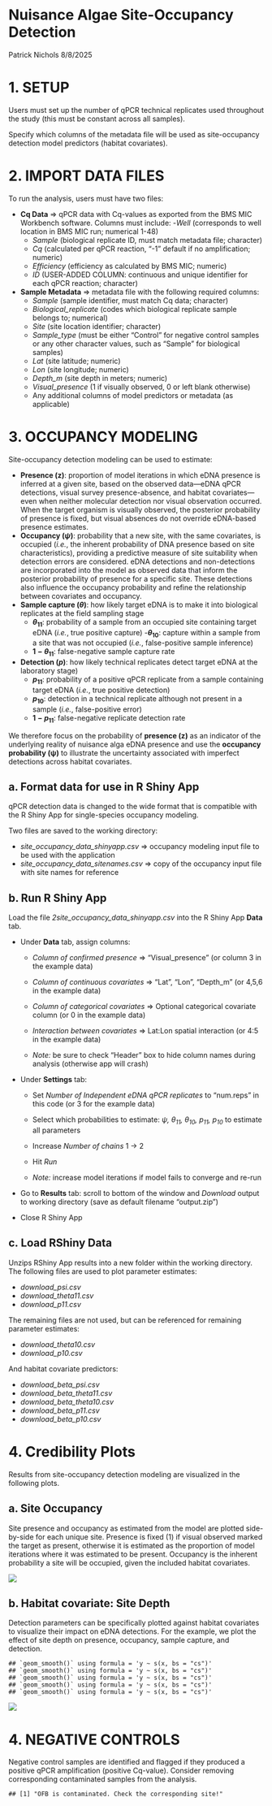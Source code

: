 Nuisance Algae Site-Occupancy Detection
================
Patrick Nichols
8/8/2025

# 1. SETUP

Users must set up the number of qPCR technical replicates used
throughout the study (this must be constant across all samples).

Specify which columns of the metadata file will be used as
site-occupancy detection model predictors (habitat covariates).

# 2. IMPORT DATA FILES

To run the analysis, users must have two files:

- **Cq Data** $`\Rightarrow`$ qPCR data with Cq-values as exported from
  the BMS MIC Workbench software. Columns must include: -*Well*
  (corresponds to well location in BMS MIC run; numerical 1-48)
  - *Sample* (biological replicate ID, must match metadata file;
    character)
  - *Cq* (calculated per qPCR reaction, “-1” default if no
    amplification; numeric)
  - *Efficiency* (efficiency as calculated by BMS MIC; numeric)
  - *ID* (USER-ADDED COLUMN: continuous and unique identifier for each
    qPCR reaction; character)
- **Sample Metadata** $`\Rightarrow`$ metadata file with the following
  required columns:
  - *Sample* (sample identifier, must match Cq data; character)
  - *Biological_replicate* (codes which biological replicate sample
    belongs to; numerical)
  - *Site* (site location identifier; character)
  - *Sample_type* (must be either “Control” for negative control samples
    or any other character values, such as “Sample” for biological
    samples)
  - *Lat* (site latitude; numeric)
  - *Lon* (site longitude; numeric)
  - *Depth_m* (site depth in meters; numeric)
  - *Visual_presence* (1 if visually observed, 0 or left blank
    otherwise)
  - Any additional columns of model predictors or metadata (as
    applicable)

# 3. OCCUPANCY MODELING

Site-occupancy detection modeling can be used to estimate:

- **Presence (z)**: proportion of model iterations in which eDNA
  presence is inferred at a given site, based on the observed data—eDNA
  qPCR detections, visual survey presence-absence, and habitat
  covariates—even when neither molecular detection nor visual
  observation occurred. When the target organism is visually observed,
  the posterior probability of presence is fixed, but visual absences do
  not override eDNA-based presence estimates.
- **Occupancy ($`\psi`$)**: probability that a new site, with the same
  covariates, is occupied (*i.e.*, the inherent probability of DNA
  presence based on site characteristics), providing a predictive
  measure of site suitability when detection errors are considered. eDNA
  detections and non-detections are incorporated into the model as
  observed data that inform the posterior probability of presence for a
  specific site. These detections also influence the occupancy
  probability and refine the relationship between covariates and
  occupancy.
- **Sample capture ($`\theta`$)**: how likely target eDNA is to make it
  into biological replicates at the field sampling stage
  - **$`\theta_{11}`$**: probability of a sample from an occupied site
    containing target eDNA (*i.e.*, true positive capture)
    -**$`\theta_{10}`$**: capture within a sample from a site that was
    not occupied (*i.e.*, false-positive sample inference)
  - **$`1-\theta_{11}`$**: false-negative sample capture rate
- **Detection ($`p`$)**: how likely technical replicates detect target
  eDNA at the laboratory stage)
  - **$`p_{11}`$**: probability of a positive qPCR replicate from a
    sample containing target eDNA (*i.e.*, true positive detection)
  - **$`p_{10}`$**: detection in a technical replicate although not
    present in a sample (*i.e.*, false-positive error)
  - **$`1-p_{11}`$**: false-negative replicate detection rate

We therefore focus on the probability of **presence (z)** as an
indicator of the underlying reality of nuisance alga eDNA presence and
use the **occupancy probability (ψ)** to illustrate the uncertainty
associated with imperfect detections across habitat covariates.

## a. Format data for use in R Shiny App

qPCR detection data is changed to the wide format that is compatible
with the R Shiny App for single-species occupancy modeling.

Two files are saved to the working directory:

- *site_occupancy_data_shinyapp.csv* $`\Rightarrow`$ occupancy modeling
  input file to be used with the application
- *site_occupancy_data_sitenames.csv* $`\Rightarrow`$ copy of the
  occupancy input file with site names for reference

## b. Run R Shiny App

Load the file *2site_occupancy_data_shinyapp.csv* into the R Shiny App
**Data** tab.

- Under **Data** tab, assign columns:

  - *Column of confirmed presence* $`\Rightarrow`$ “Visual_presence” (or
    column 3 in the example data)

  - *Column of continuous covariates* $`\Rightarrow`$ “Lat”, “Lon”,
    “Depth_m” (or 4,5,6 in the example data)

  - *Column of categorical covariates* $`\Rightarrow`$ Optional
    categorical covariate column (or 0 in the example data)

  - *Interaction between covariates* $`\Rightarrow`$ Lat:Lon spatial
    interaction (or 4:5 in the example data)

  - *Note:* be sure to check “Header” box to hide column names during
    analysis (otherwise app will crash)

- Under **Settings** tab:

  - Set *Number of Independent eDNA qPCR replicates* to “num.reps” in
    this code (or 3 for the example data)

  - Select which probabilities to estimate: *$`\psi`$, $`\theta_{11}`$,
    $`\theta_{10}`$, $`p_{11}`$, $`p_{10}`$* to estimate all parameters

  - Increase *Number of chains* 1 $`\rightarrow`$ 2

  - Hit *Run*

  - *Note:* increase model iterations if model fails to converge and
    re-run

- Go to **Results** tab: scroll to bottom of the window and *Download*
  output to working directory (save as default filename “output.zip”)

- Close R Shiny App

## c. Load RShiny Data

Unzips RShiny App results into a new folder within the working
directory. The following files are used to plot parameter estimates:

- *download_psi.csv*
- *download_theta11.csv*
- *download_p11.csv*

The remaining files are not used, but can be referenced for remaining
parameter estimates:

- *download_theta10.csv*
- *download_p10.csv*

And habitat covariate predictors:

- *download_beta_psi.csv*
- *download_beta_theta11.csv*
- *download_beta_theta10.csv*
- *download_beta_p11.csv*
- *download_beta_p10.csv*

# 4. Credibility Plots

Results from site-occupancy detection modeling are visualized in the
following plots.

## a. Site Occupancy

Site presence and occupancy as estimated from the model are plotted
side-by-side for each unique site. Presence is fixed (1) if visual
observed marked the target as present, otherwise it is estimated as the
proportion of model iterations where it was estimated to be present.
Occupancy is the inherent probability a site will be occupied, given the
included habitat covariates.

![](eDNA_siteoccupancy_files/figure-gfm/unnamed-chunk-1-1.png)<!-- -->

## b. Habitat covariate: Site Depth

Detection parameters can be specifically plotted against habitat
covariates to visualize their impact on eDNA detections. For the
example, we plot the effect of site depth on presence, occupancy, sample
capture, and detection.

    ## `geom_smooth()` using formula = 'y ~ s(x, bs = "cs")'
    ## `geom_smooth()` using formula = 'y ~ s(x, bs = "cs")'
    ## `geom_smooth()` using formula = 'y ~ s(x, bs = "cs")'
    ## `geom_smooth()` using formula = 'y ~ s(x, bs = "cs")'
    ## `geom_smooth()` using formula = 'y ~ s(x, bs = "cs")'

![](eDNA_siteoccupancy_files/figure-gfm/unnamed-chunk-2-1.png)<!-- -->

# 4. NEGATIVE CONTROLS

Negative control samples are identified and flagged if they produced a
positive qPCR amplification (positive Cq-value). Consider removing
corresponding contaminated samples from the analysis.

    ## [1] "OFB is contaminated. Check the corresponding site!"
